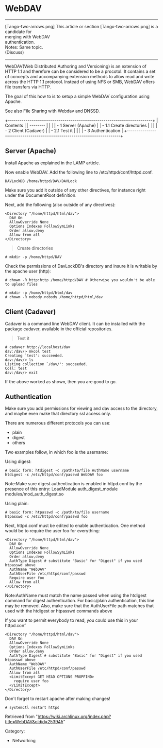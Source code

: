 WebDAV
======

  ------------------------ ------------------------ ------------------------
  [Tango-two-arrows.png]   This article or section  [Tango-two-arrows.png]
                           is a candidate for       
                           merging with WebDAV      
                           authentication.          
                           Notes: Same topic.       
                           (Discuss)                
  ------------------------ ------------------------ ------------------------

WebDAV(Web Distributed Authoring and Versioning) is an extension of HTTP
1.1 and therefore can be considered to be a procotol. It contains a set
of concepts and accompanying extension methods to allow read and write
across the HTTP 1.1 protocol. Instead of using NFS or SMB, WebDAV offers
file transfers via HTTP.

The goal of this how to is to setup a simple WebDAV configuration using
Apache.

See also File Sharing with Webdav and DNSSD.

+--------------------------------------------------------------------------+
| Contents                                                                 |
| --------                                                                 |
|                                                                          |
| -   1 Server (Apache)                                                    |
|     -   1.1 Create directories                                           |
|                                                                          |
| -   2 Client (Cadaver)                                                   |
|     -   2.1 Test it                                                      |
|                                                                          |
| -   3 Authentication                                                     |
+--------------------------------------------------------------------------+

Server (Apache)
---------------

Install Apache as explained in the LAMP article.

Now enable WebDAV. Add the following line to /etc/httpd/conf/httpd.conf.

    DAVLockDB /home/httpd/DAV/DAVLock

Make sure you add it outside of any other directives, for instance right
under the DocumentRoot definition.

Next, add the following (also outside of any directives):

    <Directory "/home/httpd/html/dav">
      DAV On
      AllowOverride None
      Options Indexes FollowSymLinks
      Order allow,deny
      Allow from all
    </Directory>

> Create directories

    # mkdir -p /home/httpd/DAV

Check the permissions of DavLockDB's directory and insure it is writable
by the apache user (http):

    # chown -R http:http /home/httpd/DAV # Otherwise you wouldn't be able to upload files

    # mkdir -p /home/httpd/html/dav
    # chown -R nobody.nobody /home/httpd/html/dav

Client (Cadaver)
----------------

Cadaver is a command line WebDAV client. It can be installed with the
package cadaver, available in the official repositories.

> Test it

    # cadaver http://localhost/dav
    dav:/dav/> mkcol test
    Creating `test': succeeded.
    dav:/dav/> ls
    Listing collection `/dav/': succeeded.
    Coll: test
    dav:/dav/> exit

If the above worked as shown, then you are good to go.

Authentication
--------------

Make sure you add permissions for viewing and dav access to the
directory, and maybe even make that directory ssl access only.

There are numerous different protocols you can use:

-   plain
-   digest
-   others

Two examples follow, in which foo is the username:

Using digest:

    # basic form: htdigest -c /path/to/file AuthName username
    htdigest -c /etc/httpd/conf/passwd WebDAV foo

Note:Make sure digest authentication is enabled in httpd.conf by the
presence of this entry:
LoadModule auth_digest_module modules/mod_auth_digest.so

Using plain:

    # basic form: htpasswd -c /path/to/file username
    htpasswd -c /etc/httpd/conf/passwd foo

Next, httpd.conf must be edited to enable authentication. One method
would be to require the user foo for everything:

    <Directory "/home/httpd/html/dav">
      DAV On
      AllowOverride None
      Options Indexes FollowSymLinks
      Order allow,deny
      AuthType Digest # substitute "Basic" for "Digest" if you used htpasswd above
      AuthName "WebDAV"
      AuthUserFile /etc/httpd/conf/passwd
      Require user foo
      Allow from all
    </Directory>

Note:AuthName must match the name passed when using the htdigest command
for digest authentication. For basic/plain authentication, this line may
be removed. Also, make sure that the AuthUserFile path matches that used
with the htdigest or htpasswd commands above

If you want to permit everybody to read, you could use this in your
httpd.conf

    <Directory "/home/httpd/html/dav">
      DAV On
      AllowOverride None
      Options Indexes FollowSymLinks
      Order allow,deny
      AuthType Digest # substitute "Basic" for "Digest" if you used htpasswd above
      AuthName "WebDAV"
      AuthUserFile /etc/httpd/conf/passwd
      Allow from all
      <LimitExcept GET HEAD OPTIONS PROPFIND>
        require user foo
      </LimitExcept>
    </Directory>

Don't forget to restart apache after making changes!

    # systemctl restart httpd

Retrieved from
"https://wiki.archlinux.org/index.php?title=WebDAV&oldid=253945"

Category:

-   Networking

